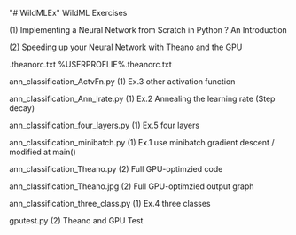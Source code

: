 "# WildMLEx" 	WildML Exercises

(1) Implementing a Neural Network from Scratch in Python ? An Introduction

(2) Speeding up your Neural Network with Theano and the GPU

.theanorc.txt				%USERPROFLIE%\.theanorc.txt

ann_classification_ActvFn.py		(1) Ex.3  other activation function

ann_classification_Ann_lrate.py		(1) Ex.2  Annealing the learning rate (Step decay)

ann_classification_four_layers.py	(1) Ex.5  four layers

ann_classification_minibatch.py		(1) Ex.1  use minibatch gradient descent / modified at main()

ann_classification_Theano.py		(2) Full GPU-optimzied code

ann_classification_Theano.jpg		(2) Full GPU-optimzied output graph

ann_classification_three_class.py	(1) Ex.4  three classes

gputest.py				(2) Theano and GPU Test

